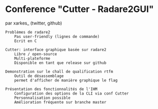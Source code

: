 # Conference "Cutter - Radare2GUI"

par xarkes_ (twitter, github)

	Problèmes de radare2
		Pas user-friendly (lignes de commande)
		Ecrit en C
	
	Cutter: interface graphique basée sur radare2
		Libre / open-source
		Multi-plateforme
		Disponible en tant que release sur github

	Demonstration sur le chall de qualification rtfm
		Outil de désassemblage
		permet d'afficher de manière graphique le flag 

	Présentation des fonctionnalités de l'IHM
		Configuration des options de la CLI via conf Cutter
		Personnalisation possible
		Amélioration fréquente sur branche master

	
